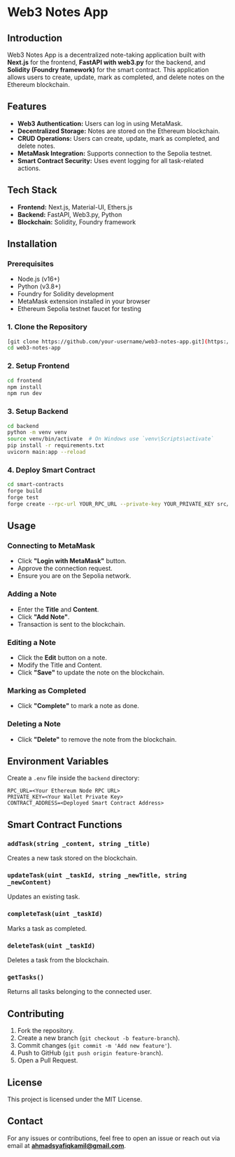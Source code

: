 # Web3 Notes App

## Introduction
Web3 Notes App is a decentralized note-taking application built with **Next.js** for the frontend, **FastAPI with web3.py** for the backend, and **Solidity (Foundry framework)** for the smart contract. This application allows users to create, update, mark as completed, and delete notes on the Ethereum blockchain.

## Features
- **Web3 Authentication:** Users can log in using MetaMask.
- **Decentralized Storage:** Notes are stored on the Ethereum blockchain.
- **CRUD Operations:** Users can create, update, mark as completed, and delete notes.
- **MetaMask Integration:** Supports connection to the Sepolia testnet.
- **Smart Contract Security:** Uses event logging for all task-related actions.

## Tech Stack
- **Frontend:** Next.js, Material-UI, Ethers.js
- **Backend:** FastAPI, Web3.py, Python
- **Blockchain:** Solidity, Foundry framework

## Installation

### Prerequisites
- Node.js (v16+)
- Python (v3.8+)
- Foundry for Solidity development
- MetaMask extension installed in your browser
- Ethereum Sepolia testnet faucet for testing

### 1. Clone the Repository
```bash
[git clone https://github.com/your-username/web3-notes-app.git](https://github.com/ahmadsyafiqkamil/todo-list.git)
cd web3-notes-app
```

### 2. Setup Frontend
```bash
cd frontend
npm install
npm run dev
```

### 3. Setup Backend
```bash
cd backend
python -m venv venv
source venv/bin/activate  # On Windows use `venv\Scripts\activate`
pip install -r requirements.txt
uvicorn main:app --reload
```

### 4. Deploy Smart Contract
```bash
cd smart-contracts
forge build
forge test
forge create --rpc-url YOUR_RPC_URL --private-key YOUR_PRIVATE_KEY src/Note.sol:Note
```

## Usage
### Connecting to MetaMask
- Click **"Login with MetaMask"** button.
- Approve the connection request.
- Ensure you are on the Sepolia network.

### Adding a Note
- Enter the **Title** and **Content**.
- Click **"Add Note"**.
- Transaction is sent to the blockchain.

### Editing a Note
- Click the **Edit** button on a note.
- Modify the Title and Content.
- Click **"Save"** to update the note on the blockchain.

### Marking as Completed
- Click **"Complete"** to mark a note as done.

### Deleting a Note
- Click **"Delete"** to remove the note from the blockchain.

## Environment Variables
Create a `.env` file inside the `backend` directory:
```
RPC_URL=<Your Ethereum Node RPC URL>
PRIVATE_KEY=<Your Wallet Private Key>
CONTRACT_ADDRESS=<Deployed Smart Contract Address>
```

## Smart Contract Functions
### `addTask(string _content, string _title)`
Creates a new task stored on the blockchain.

### `updateTask(uint _taskId, string _newTitle, string _newContent)`
Updates an existing task.

### `completeTask(uint _taskId)`
Marks a task as completed.

### `deleteTask(uint _taskId)`
Deletes a task from the blockchain.

### `getTasks()`
Returns all tasks belonging to the connected user.

## Contributing
1. Fork the repository.
2. Create a new branch (`git checkout -b feature-branch`).
3. Commit changes (`git commit -m 'Add new feature'`).
4. Push to GitHub (`git push origin feature-branch`).
5. Open a Pull Request.

## License
This project is licensed under the MIT License.

## Contact
For any issues or contributions, feel free to open an issue or reach out via email at **ahmadsyafiqkamil@gmail.com**.
